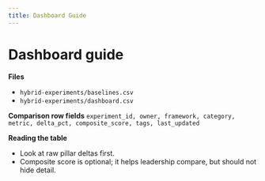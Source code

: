 ```yaml
---
title: Dashboard Guide
---
```


# Dashboard guide

**Files**
- `hybrid-experiments/baselines.csv`
- `hybrid-experiments/dashboard.csv`

**Comparison row fields**
`experiment_id, owner, framework, category, metric, delta_pct, composite_score, tags, last_updated`

**Reading the table**
- Look at raw pillar deltas first.
- Composite score is optional; it helps leadership compare, but should not hide detail.
